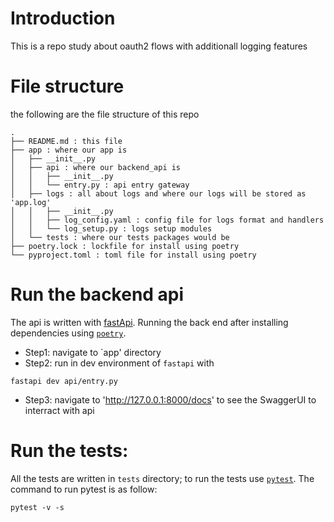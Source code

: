 # Introduction
This is a repo study about oauth2 flows with additionall logging features

# File structure
the following are the file structure of this repo
```shell
.
├── README.md : this file
├── app : where our app is
│   ├── __init__.py
│   ├── api : where our backend_api is
│   │   ├── __init__.py
│   │   └── entry.py : api entry gateway
│   ├── logs : all about logs and where our logs will be stored as 'app.log'
│   │   ├── __init__.py
│   │   ├── log_config.yaml : config file for logs format and handlers
│   │   └── log_setup.py : logs setup modules
│   └── tests : where our tests packages would be
├── poetry.lock : lockfile for install using poetry
└── pyproject.toml : toml file for install using poetry
```

# Run the backend api
The api is written with [fastApi](https://fastapi.tiangolo.com/#create-it).
Running the back end after installing dependencies using [`poetry`](https://python-poetry.org/).
+ Step1: navigate to `app' directory
+ Step2: run in dev environment of `fastapi` with
```shell
fastapi dev api/entry.py
```
+ Step3: navigate to 'http://127.0.0.1:8000/docs' to see the SwaggerUI to interract with api

# Run the tests:
All the tests are written in `tests` directory; to run the tests use [`pytest`](https://docs.pytest.org/en/stable/).
The command to run pytest is as follow:
```shell
pytest -v -s
```

